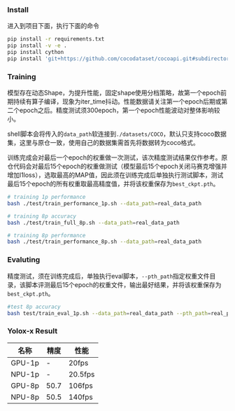 ### Install

进入到项目下面，执行下面的命令

```bash
pip install -r requirements.txt
pip install -v -e .
pip install cython 
pip install 'git+https://github.com/cocodataset/cocoapi.git#subdirectory=PythonAPI'
```



### Training

模型存在动态Shape，为提升性能，固定shape使用分档策略，故第一个epoch前期持续有算子编译，现象为iter_time抖动。性能数据请关注第一个epoch后期或第二个epoch之后。精度测试须300epoch，第一个epoch性能波动对整体影响较小。

shell脚本会将传入的`data_path`软连接到`./datasets/COCO`，默认只支持coco数据集，这里与原仓一致，使用自己的数据集需首先将数据转为coco格式。

训练完成会对最后一个epoch的权重做一次测试，该次精度测试结果仅作参考。原仓代码会对最后15个epoch的权重做测试（模型最后15个epoch关闭马赛克增强并增加l1loss），选取最高的MAP值，因此须在训练完成后单独执行测试脚本，测试最后15个epoch的所有权重取最高精度值，并将该权重保存为`best_ckpt.pth`。

```bash
# training 1p performance
bash ./test/train_performance_1p.sh --data_path=real_data_path

# training 8p accuracy
bash ./test/train_full_8p.sh --data_path=real_data_path

# training 8p performance
bash ./test/train_performance_8p.sh --data_path=real_data_path
```

### Evaluting

精度测试，须在训练完成后，单独执行eval脚本，`--pth_path`指定权重文件目录，该脚本评测最后15个epoch的权重文件，输出最好结果，并将该权重保存为`best_ckpt.pth`。

```bash
#test 8p accuracy
bash test/train_eval_1p.sh --data_path=real_data_path --pth_path=real_pre_train_model_path
```

### Yolox-x Result

| 名称   | 精度 | 性能    |
| ------ | ---- | ------- |
| GPU-1p | -    | 20fps   |
| NPU-1p | -    | 20.5fps |
| GPU-8p | 50.7 | 106fps  |
| NPU-8p | 50.5 | 140fps  |

